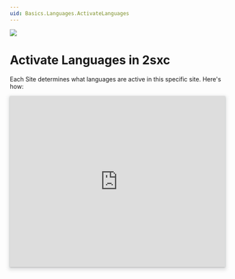 ```yaml
---
uid: Basics.Languages.ActivateLanguages
---
```


<img src="~/assets/features/multi-language.svg" class="feature">

# Activate Languages in 2sxc

Each Site determines what languages are active in this specific site. Here's how:

<iframe src="https://azing.org/2sxc/r/PJLIiqPD?embed=1" width="100%" height="400" frameborder="0" allowfullscreen style="box-shadow: 0 1px 3px rgba(60,64,67,.3), 0 4px 8px 3px rgba(60,64,67,.15)"></iframe>
